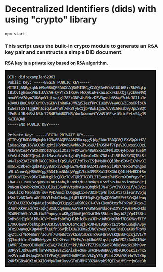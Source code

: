 # Decentralized Identifiers (dids) with using "crypto" library

`npm start`

### This script uses the built-in crypto module to generate an RSA key pair and constructs a simple DID document.

**RSA key is a private key based on RSA algorithm.**

<img src="Capture.PNG"/>
